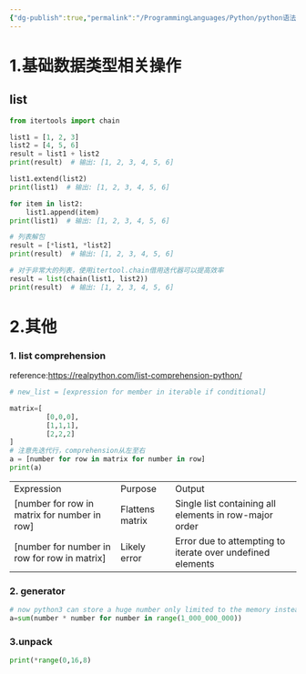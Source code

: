 ```yaml
---
{"dg-publish":true,"permalink":"/ProgrammingLanguages/Python/python语法系列/","noteIcon":"3"}
---
```



# 1.基础数据类型相关操作

## list
```py
from itertools import chain

list1 = [1, 2, 3]
list2 = [4, 5, 6]
result = list1 + list2
print(result)  # 输出: [1, 2, 3, 4, 5, 6]

list1.extend(list2)
print(list1)  # 输出: [1, 2, 3, 4, 5, 6]

for item in list2:
    list1.append(item)
print(list1)  # 输出: [1, 2, 3, 4, 5, 6]

# 列表解包
result = [*list1, *list2]
print(result)  # 输出: [1, 2, 3, 4, 5, 6]

# 对于非常大的列表，使用itertool.chain借用迭代器可以提高效率
result = list(chain(list1, list2))
print(result)  # 输出: [1, 2, 3, 4, 5, 6]
```

# 2.其他
### 1. list comprehension
reference:https://realpython.com/list-comprehension-python/

```python
# new_list = [expression for member in iterable if conditional]

matrix=[
		 [0,0,0],
		 [1,1,1],
		 [2,2,2]
]
# 注意先迭代行，comprehension从左至右
a = [number for row in matrix for number in row]
print(a)
```

|                                              |                 |                                                            |
| -------------------------------------------- | --------------- | ---------------------------------------------------------- |
| Expression                                   | Purpose         | Output                                                     |
| [number for row in matrix for number in row] | Flattens matrix | Single list containing all elements in row-major order     |
| [number for number in row for row in matrix] | Likely error    | Error due to attempting to iterate over undefined elements |

### 2. generator

```python
# now python3 can store a huge number only limited to the memory instead of the system architecture, the integer in python3 can grow dynamically, sys.maxsize represent the maxint in python based on the system's architecture
a=sum(number * number for number in range(1_000_000_000))

```
### 3.unpack
```python
print(*range(0,16,8)

```


